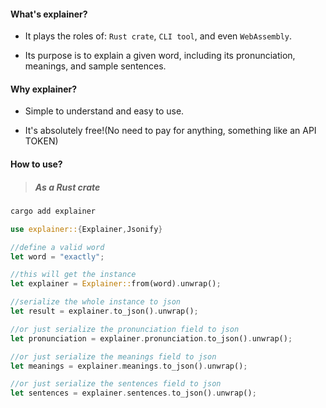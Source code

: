 #### What's explainer?

* It plays the roles of:  `Rust crate`, `CLI tool`, and even `WebAssembly`.

* Its purpose is to explain a given word, including its pronunciation, meanings, and sample sentences.

#### Why explainer?

* Simple to understand and easy to use.

* It's absolutely free!(No need to pay for anything, something like an API TOKEN)

#### How to use?

> ##### As a Rust crate

```sh
cargo add explainer

```

```rust
use explainer::{Explainer,Jsonify}

//define a valid word
let word = "exactly";

//this will get the instance
let explainer = Explainer::from(word).unwrap();

//serialize the whole instance to json
let result = explainer.to_json().unwrap();

//or just serialize the pronunciation field to json
let pronunciation = explainer.pronunciation.to_json().unwrap();

//or just serialize the meanings field to json
let meanings = explainer.meanings.to_json().unwrap();

//or just serialize the sentences field to json
let sentences = explainer.sentences.to_json().unwrap();
```

